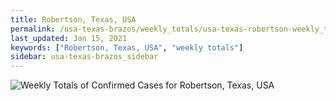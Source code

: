 ```yaml
---
title: Robertson, Texas, USA
permalink: /usa-texas-brazos/weekly_totals/usa-texas-robertson-weekly_totals.html
last_updated: Jan 15, 2021
keywords: ["Robertson, Texas, USA", "weekly totals"]
sidebar: usa-texas-brazos_sidebar
---
```


![Weekly Totals of Confirmed Cases for Robertson, Texas, USA](/covid_tracker/images/graphs/usa-texas-robertson-weekly_totals_graph.png)
